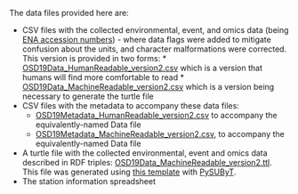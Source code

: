 The data files provided here are:
* CSV files with the collected environmental, event, and omics data (being [ENA accession numbers](https://www.ebi.ac.uk/ena/browser/home)) - where data flags were added to mitigate confusion about the units, and character malformations were corrected. This version is provided in two forms: 
      * [OSD19Data_HumanReadable_version2.csv](https://raw.githubusercontent.com/ocean-sampling-day/OSD2019/main/QualityControlledData/version2/OSD19Data_HumanReadable_version2.csv) which is a version that humans will find more comfortable to read
      * [OSD19Data_MachineReadable_version2.csv](https://raw.githubusercontent.com/ocean-sampling-day/OSD2019/main/QualityControlledData/version2/OSD19Data_MachineReadable_version2.csv) which is a version being necessary to generate the turtle file
* CSV files with the metadata to accompany these data files:
    * [OSD19Metadata_HumanReadable_version2.csv](https://raw.githubusercontent.com/ocean-sampling-day/OSD2019/main/QualityControlledData/version2/OSD19Metadata_HumanReadable_version2.csv) to accompany the equivalently-named Data file
    * [OSD19Metadata_MachineReadable_version2.csv](https://raw.githubusercontent.com/ocean-sampling-day/OSD2019/main/QualityControlledData/version2/OSD19Metadata_MachineReadable_version2.csv), to accompany the equivalently-named Data file
* A turtle file with the collected environmental, event and omics data described in RDF triples: [OSD19Data_MachineReadable_version2.ttl](https://raw.githubusercontent.com/ocean-sampling-day/OSD2019/main/QualityControlledData/version2/OSD19Data_MachineReadable_version2.ttl).  
This file was generated using [this template](https://raw.githubusercontent.com/ocean-sampling-day/OSD2019/main/QualityControlledData/version2/OSD19Data_MachineReadable_version2.ldt) with [PySUByT](https://github.com/vliz-be-opsci/pysubyt).
* The station information spreadsheet
